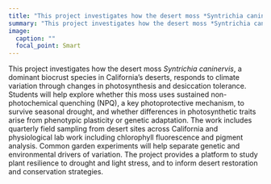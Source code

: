 ```yaml
---
title: "This project investigates how the desert moss *Syntrichia caninervis*, a dominant biocrust species in California’s deserts, responds to climate variation through changes in photosynthesis and desiccation tolerance. Students will help explore whether this moss uses sustained non-photochemical quenching (NPQ), a key photoprotective mechanism, to survive seasonal drought, and whether differences in photosynthetic traits arise from phenotypic plasticity or genetic adaptation. The work includes quarterly field sampling from desert sites across California and physiological lab work including chlorophyll fluorescence and pigment analysis. Common garden experiments will help separate genetic and environmental drivers of variation. The project provides a platform to study plant resilience to drought and light stress, and to inform desert restoration and conservation strategies."
summary: "This project investigates how the desert moss *Syntrichia caninervis*, a dominant biocrust species in California’s deserts, responds to climate variation throug..."
image:
  caption: ""
  focal_point: Smart
---
```


This project investigates how the desert moss *Syntrichia caninervis*, a dominant biocrust species in California’s deserts, responds to climate variation through changes in photosynthesis and desiccation tolerance. Students will help explore whether this moss uses sustained non-photochemical quenching (NPQ), a key photoprotective mechanism, to survive seasonal drought, and whether differences in photosynthetic traits arise from phenotypic plasticity or genetic adaptation. The work includes quarterly field sampling from desert sites across California and physiological lab work including chlorophyll fluorescence and pigment analysis. Common garden experiments will help separate genetic and environmental drivers of variation. The project provides a platform to study plant resilience to drought and light stress, and to inform desert restoration and conservation strategies.
